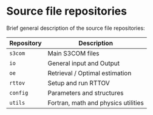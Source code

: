 # Source file repositories

Brief general description of the source file repositories:

| Repository | Description |
| ---------- | ------------|
| ``s3com`` | Main S3COM files |
| ``io`` | General input and Output  |
| ``oe`` | Retrieval / Optimal estimation |
| ``rttov`` | Setup and run RTTOV |
| ``config`` | Parameters and structures |
| ``utils`` | Fortran, math and physics utilities |
